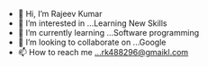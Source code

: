 - 👋 Hi, I’m Rajeev Kumar
- 👀 I’m interested in ...Learning New Skills  
- 🌱 I’m currently learning ...Software programming
- 💞️ I’m looking to collaborate on ...Google
- 📫 How to reach me ...rk488296@gmaikl.com

<!---
70049/70049 is a ✨ special ✨ repository because its `README.md` (this file) appears on your GitHub profile.
You can click the Preview link to take a look at your changes.
--->
